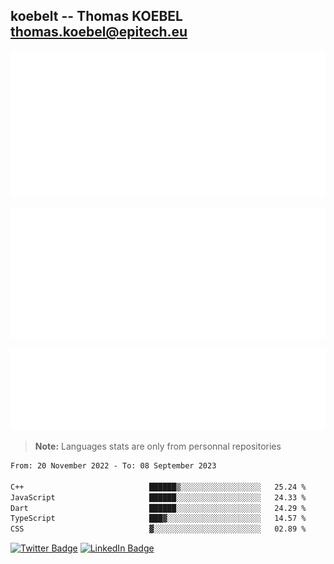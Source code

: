 ## koebelt -- Thomas KOEBEL <thomas.koebel@epitech.eu>

<!-- On github since 2018-->


![Metrics](/metrics.classic.svg)



<!--![Metrics](/metrics.plugin.introduction.repository.svg)-->
![Metrics](/metrics.plugin.isocalendar.svg)



![Metrics](/metrics.plugin.languages.svg)

> **Note:** Languages stats are only from personnal repositories

<!--START_SECTION:waka-->

```txt
From: 20 November 2022 - To: 08 September 2023

C++                            ██████▒░░░░░░░░░░░░░░░░░░   25.24 %
JavaScript                     ██████░░░░░░░░░░░░░░░░░░░   24.33 %
Dart                           ██████░░░░░░░░░░░░░░░░░░░   24.29 %
TypeScript                     ███▓░░░░░░░░░░░░░░░░░░░░░   14.57 %
CSS                            ▓░░░░░░░░░░░░░░░░░░░░░░░░   02.89 %
```

<!--END_SECTION:waka-->

[![Twitter Badge](https://img.shields.io/badge/Twitter-Profile-informational?style=flat&logo=twitter&logoColor=white&color=1CA2F1)](https://twitter.com/jesuis_roux)
[![LinkedIn Badge](https://img.shields.io/badge/LinkedIn-Profile-informational?style=flat&logo=linkedin&logoColor=white&color=0D76A8)](https://www.linkedin.com/in/koebelt/)
